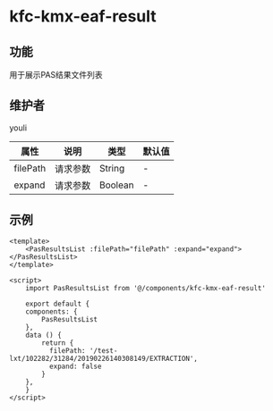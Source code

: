 # kfc-kmx-eaf-result

## 功能
用于展示PAS结果文件列表

## 维护者
youli

| 属性        | 说明     | 类型   | 默认值 |
| ----------- | -------- | ------ | ------ |
| filePath | 请求参数 | String | -      |
| expand | 请求参数 | Boolean | -      |

## 示例
```
<template>
    <PasResultsList :filePath="filePath" :expand="expand"></PasResultsList>
</template>

<script>
    import PasResultsList from '@/components/kfc-kmx-eaf-result'

    export default {
    components: {
        PasResultsList
    },
    data () {
        return {
          filePath: '/test-lxt/102282/31284/20190226140308149/EXTRACTION',
          expand: false
        }
    },
    }
</script>
